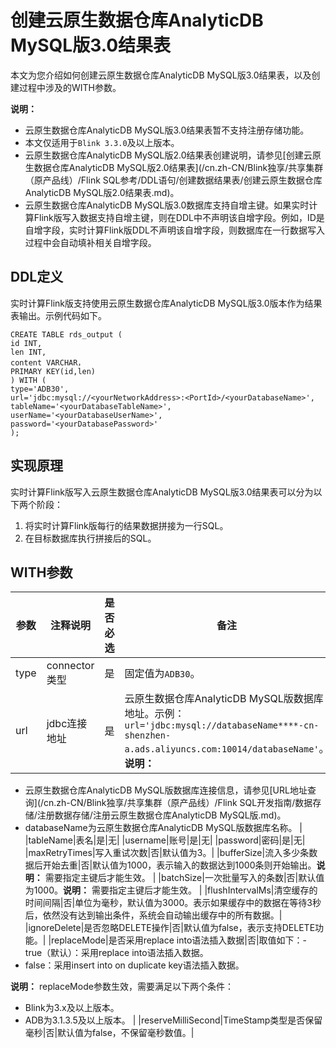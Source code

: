 # 创建云原生数据仓库AnalyticDB MySQL版3.0结果表

本文为您介绍如何创建云原生数据仓库AnalyticDB MySQL版3.0结果表，以及创建过程中涉及的WITH参数。

**说明：**

-   云原生数据仓库AnalyticDB MySQL版3.0结果表暂不支持注册存储功能。
-   本文仅适用于`Blink 3.3.0`及以上版本。
-   云原生数据仓库AnalyticDB MySQL版2.0结果表创建说明，请参见[创建云原生数据仓库AnalyticDB MySQL版2.0结果表](/cn.zh-CN/Blink独享/共享集群（原产品线）/Flink SQL参考/DDL语句/创建数据结果表/创建云原生数据仓库AnalyticDB MySQL版2.0结果表.md)。
-   云原生数据仓库AnalyticDB MySQL版3.0数据库支持自增主键。如果实时计算Flink版写入数据支持自增主键，则在DDL中不声明该自增字段。例如，ID是自增字段，实时计算Flink版DDL不声明该自增字段，则数据库在一行数据写入过程中会自动填补相关自增字段。

## DDL定义

实时计算Flink版支持使用云原生数据仓库AnalyticDB MySQL版3.0版本作为结果表输出。示例代码如下。

```
CREATE TABLE rds_output (
id INT,
len INT,
content VARCHAR，
PRIMARY KEY(id,len)
) WITH (
type='ADB30',
url='jdbc:mysql://<yourNetworkAddress>:<PortId>/<yourDatabaseName>',
tableName='<yourDatabaseTableName>',
userName='<yourDatabaseUserName>',
password='<yourDatabasePassword>'
);
```

## 实现原理

实时计算Flink版写入云原生数据仓库AnalyticDB MySQL版3.0结果表可以分为以下两个阶段：

1.  将实时计算Flink版每行的结果数据拼接为一行SQL。
2.  在目标数据库执行拼接后的SQL。

## WITH参数

|参数|注释说明|是否必选|备注|
|--|----|----|--|
|type|connector类型|是|固定值为`ADB30`。|
|url|jdbc连接地址|是|云原生数据仓库AnalyticDB MySQL版数据库地址。示例：`url='jdbc:mysql://databaseName****-cn-shenzhen-a.ads.aliyuncs.com:10014/databaseName'`。**说明：**

-   云原生数据仓库AnalyticDB MySQL版数据库连接信息，请参见[URL地址查询](/cn.zh-CN/Blink独享/共享集群（原产品线）/Flink SQL开发指南/数据存储/注册数据存储/注册云原生数据仓库AnalyticDB MySQL版.md)。
-   databaseName为云原生数据仓库AnalyticDB MySQL版数据库名称。 |
|tableName|表名|是|无|
|username|账号|是|无|
|password|密码|是|无|
|maxRetryTimes|写入重试次数|否|默认值为3。|
|bufferSize|流入多少条数据后开始去重|否|默认值为1000，表示输入的数据达到1000条则开始输出。**说明：** 需要指定主键后才能生效。 |
|batchSize|一次批量写入的条数|否|默认值为1000。**说明：** 需要指定主键后才能生效。 |
|flushIntervalMs|清空缓存的时间间隔|否|单位为毫秒，默认值为3000。表示如果缓存中的数据在等待3秒后，依然没有达到输出条件，系统会自动输出缓存中的所有数据。|
|ignoreDelete|是否忽略DELETE操作|否|默认值为false，表示支持DELETE功能。|
|replaceMode|是否采用replace into语法插入数据|否|取值如下：-   true（默认）：采用replace into语法插入数据。
-   false：采用insert into on duplicate key语法插入数据。

**说明：** replaceMode参数生效，需要满足以下两个条件：

-   Blink为3.x及以上版本。
-   ADB为3.1.3.5及以上版本。 |
|reserveMilliSecond|TimeStamp类型是否保留毫秒|否|默认值为false，不保留毫秒数值。|

